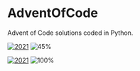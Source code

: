 # AdventOfCode
Advent of Code solutions coded in Python.



[![2021](https://img.shields.io/badge/2021-11_/_24-red?style=for-the-badge)](https://github.com/Carlosma7/AdventOfCode/tree/main/2021/Days) ![45%](https://progress-bar.dev/45)

[![2021](https://img.shields.io/badge/2022-8_/_8-blue?style=for-the-badge)](https://github.com/Carlosma7/AdventOfCode/tree/main/2022/Days) ![100%](https://progress-bar.dev/100)
